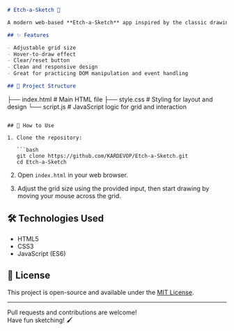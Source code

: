 ```markdown
# Etch-a-Sketch 🎨

A modern web-based **Etch-a-Sketch** app inspired by the classic drawing toy. Built using **HTML, CSS, and JavaScript**, this app lets you draw by hovering your mouse over a grid of squares — simple, fun, and customizable!

## ✨ Features

- Adjustable grid size
- Hover-to-draw effect
- Clear/reset button
- Clean and responsive design
- Great for practicing DOM manipulation and event handling

## 📁 Project Structure

```
├── index.html       # Main HTML file
├── style.css        # Styling for layout and design
└── script.js        # JavaScript logic for grid and interaction
```

## 🧪 How to Use

1. Clone the repository:

   ```bash
   git clone https://github.com/KARDEVOP/Etch-a-Sketch.git
   cd Etch-a-Sketch
   ```

2. Open `index.html` in your web browser.

3. Adjust the grid size using the provided input, then start drawing by moving your mouse across the grid.

## 🛠️ Technologies Used

- HTML5
- CSS3
- JavaScript (ES6)

## 📄 License

This project is open-source and available under the [MIT License](LICENSE).

---

Pull requests and contributions are welcome!  
Have fun sketching! 🖌️
```
